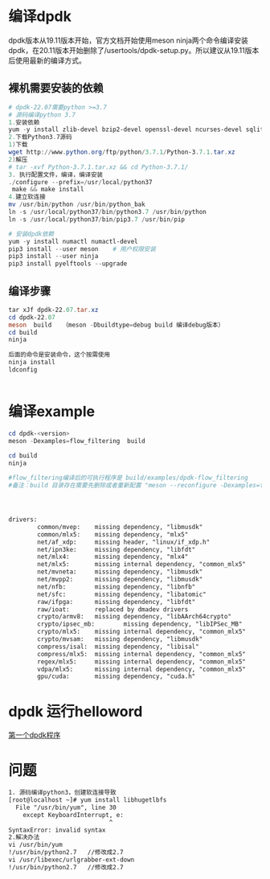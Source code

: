 # 编译dpdk
dpdk版本从19.11版本开始，官方文档开始使用meson ninja两个命令编译安装dpdk，在20.11版本开始删除了/usertools/dpdk-setup.py。所以建议从19.11版本后使用最新的编译方式。

## 裸机需要安装的依赖 

```powershell
# dpdk-22.07需要python >=3.7
# 源码编译python 3.7
1.安装依赖
yum -y install zlib-devel bzip2-devel openssl-devel ncurses-devel sqlite-devel readline-devel tk-devel gdbm-devel db4-devel libpcap-devel xz-devel libffi-devel gcc
2.下载Python3.7源码
1)下载
wget http://www.python.org/ftp/python/3.7.1/Python-3.7.1.tar.xz
2)解压
# tar -xvf Python-3.7.1.tar.xz && cd Python-3.7.1/
3. 执行配置文件，编译，编译安装
./configure --prefix=/usr/local/python37
 make && make install
4.建立软连接
mv /usr/bin/python /usr/bin/python_bak
ln -s /usr/local/python37/bin/python3.7 /usr/bin/python
ln -s /usr/local/python37/bin/pip3.7 /usr/bin/pip
```

```powershell
# 安装dpdk依赖
yum -y install numactl numactl-devel
pip3 install --user meson    # 用户权限安装
pip3 install --user ninja  
pip3 install pyelftools --upgrade

```


## 编译步骤
```powershell
tar xJf dpdk-22.07.tar.xz
cd dpdk-22.07
meson  build   （meson -Dbuildtype=debug build 编译debug版本）
cd build
ninja
 
后面的命令是安装命令，这个按需使用
ninja install
ldconfig



```

# 编译example
```powershell
cd dpdk-<version>
meson -Dexamples=flow_filtering  build 
 
cd build 
ninja

#flow_filtering编译后的可执行程序是 build/examples/dpdk-flow_filtering
#备注：build 目录存在需要先删除或者重新配置 "meson --reconfigure -Dexamples=flow_filtering build"
```


#
```txt

drivers:
        common/mvep:    missing dependency, "libmusdk"
        common/mlx5:    missing dependency, "mlx5"
        net/af_xdp:     missing header, "linux/if_xdp.h"
        net/ipn3ke:     missing dependency, "libfdt"
        net/mlx4:       missing dependency, "mlx4"
        net/mlx5:       missing internal dependency, "common_mlx5"
        net/mvneta:     missing dependency, "libmusdk"
        net/mvpp2:      missing dependency, "libmusdk"
        net/nfb:        missing dependency, "libnfb"
        net/sfc:        missing dependency, "libatomic"
        raw/ifpga:      missing dependency, "libfdt"
        raw/ioat:       replaced by dmadev drivers
        crypto/armv8:   missing dependency, "libAArch64crypto"
        crypto/ipsec_mb:        missing dependency, "libIPSec_MB"
        crypto/mlx5:    missing internal dependency, "common_mlx5"
        crypto/mvsam:   missing dependency, "libmusdk"
        compress/isal:  missing dependency, "libisal"
        compress/mlx5:  missing internal dependency, "common_mlx5"
        regex/mlx5:     missing internal dependency, "common_mlx5"
        vdpa/mlx5:      missing internal dependency, "common_mlx5"
        gpu/cuda:       missing dependency, "cuda.h"

```


# dpdk 运行helloword 
[第一个dpdk程序](https://wangquan.blog.csdn.net/article/details/120822519?spm=1001.2101.3001.6650.12&utm_medium=distribute.pc_relevant.none-task-blog-2%7Edefault%7ECTRLIST%7ERate-12-120822519-blog-123949863.pc_relevant_aa&depth_1-utm_source=distribute.pc_relevant.none-task-blog-2%7Edefault%7ECTRLIST%7ERate-12-120822519-blog-123949863.pc_relevant_aa&utm_relevant_index=14)



# 问题
```txt
1. 源码编译python3，创建软连接导致
[root@localhost ~]# yum install libhugetlbfs
  File "/usr/bin/yum", line 30
    except KeyboardInterrupt, e:
                            ^
SyntaxError: invalid syntax
2.解决办法
vi /usr/bin/yum
!/usr/bin/python2.7   //修改成2.7
vi /usr/libexec/urlgrabber-ext-down
!/usr/bin/python2.7   //修改成2.7
```